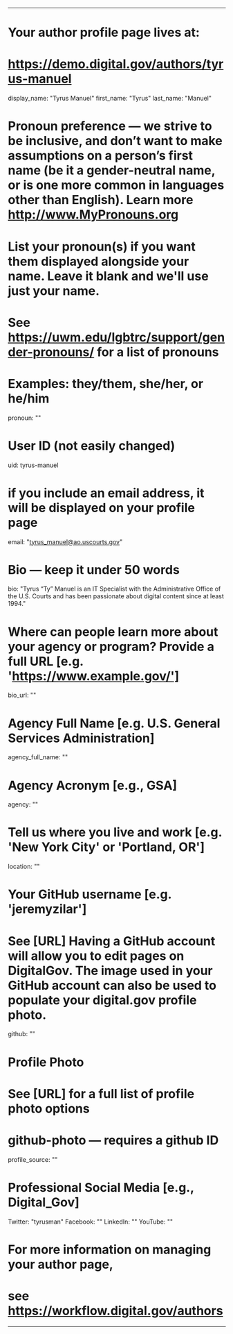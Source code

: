 
---

# Your author profile page lives at:
# https://demo.digital.gov/authors/tyrus-manuel

display_name: "Tyrus Manuel"
first_name: "Tyrus"
last_name: "Manuel"

# Pronoun preference — we strive to be inclusive, and don’t want to make assumptions on a person’s first name (be it a gender-neutral name, or is one more common in languages other than English). Learn more http://www.MyPronouns.org
# List your pronoun(s) if you want them displayed alongside your name. Leave it blank and we'll use just your name.
# See https://uwm.edu/lgbtrc/support/gender-pronouns/ for a list of pronouns
# Examples: they/them, she/her, or he/him
pronoun: ""

# User ID (not easily changed)
uid: tyrus-manuel

# if you include an email address, it will be displayed on your profile page
email: "tyrus_manuel@ao.uscourts.gov"

# Bio — keep it under 50 words
bio: "Tyrus “Ty” Manuel is an IT Specialist with the Administrative Office of the U.S. Courts and has been passionate about digital content since at least 1994."

# Where can people learn more about your agency or program? Provide a full URL [e.g. 'https://www.example.gov/']
bio_url: ""

# Agency Full Name [e.g. U.S. General Services Administration]
agency_full_name: ""

# Agency Acronym [e.g., GSA]
agency: ""

# Tell us where you live and work [e.g. 'New York City' or 'Portland, OR']
location: ""

# Your GitHub username [e.g. 'jeremyzilar']
# See [URL] Having a GitHub account will allow you to edit pages on DigitalGov. The image used in your GitHub account can also be used to populate your digital.gov profile photo.
github: ""

# Profile Photo
# See [URL] for a full list of profile photo options
# github-photo — requires a github ID
profile_source: ""

# Professional Social Media [e.g., Digital_Gov]
Twitter: "tyrusman"
Facebook: ""
LinkedIn: ""
YouTube: ""

# For more information on managing your author page,
# see https://workflow.digital.gov/authors

---
